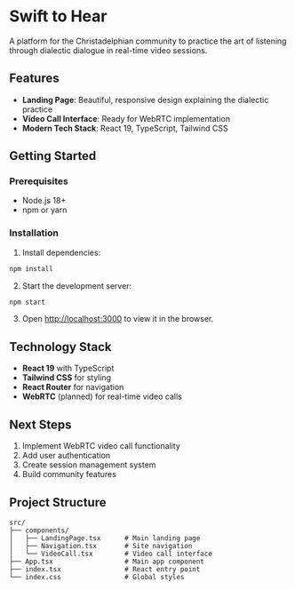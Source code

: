 # Swift to Hear

A platform for the Christadelphian community to practice the art of listening through dialectic dialogue in real-time video sessions.

## Features

- **Landing Page**: Beautiful, responsive design explaining the dialectic practice
- **Video Call Interface**: Ready for WebRTC implementation
- **Modern Tech Stack**: React 19, TypeScript, Tailwind CSS

## Getting Started

### Prerequisites
- Node.js 18+ 
- npm or yarn

### Installation

1. Install dependencies:
```bash
npm install
```

2. Start the development server:
```bash
npm start
```

3. Open [http://localhost:3000](http://localhost:3000) to view it in the browser.

## Technology Stack

- **React 19** with TypeScript
- **Tailwind CSS** for styling
- **React Router** for navigation
- **WebRTC** (planned) for real-time video calls

## Next Steps

1. Implement WebRTC video call functionality
2. Add user authentication
3. Create session management system
4. Build community features

## Project Structure

```
src/
├── components/
│   ├── LandingPage.tsx      # Main landing page
│   ├── Navigation.tsx       # Site navigation
│   └── VideoCall.tsx        # Video call interface
├── App.tsx                  # Main app component
├── index.tsx                # React entry point
└── index.css                # Global styles
``` 